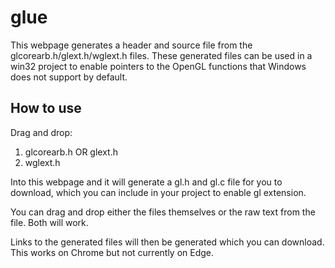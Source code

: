 # glue

This webpage generates a header and source file from the glcorearb.h/glext.h/wglext.h files. These generated files can be used in a win32 project to enable pointers to the OpenGL functions that Windows does not support by default.


## How to use

Drag and drop:

1. glcorearb.h OR glext.h
2. wglext.h 

Into this webpage and it will generate a gl.h and gl.c file for you to download, which you can include in your project to enable gl extension.

You can drag and drop either the files themselves or the raw text from the file. Both will work.

Links to the generated files will then be generated which you can download. This works on Chrome but not currently on Edge.
